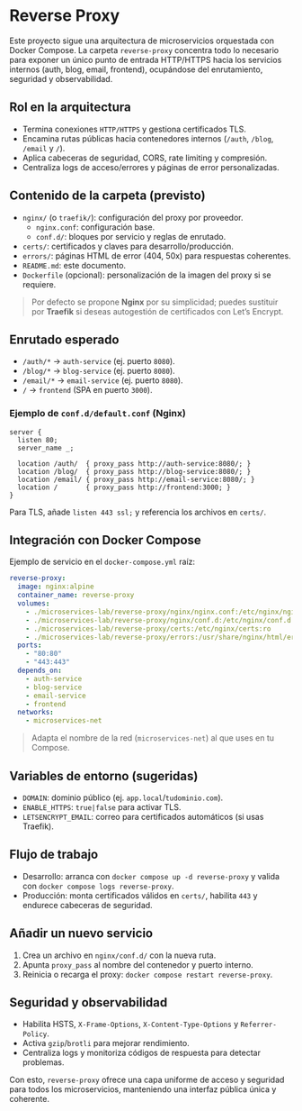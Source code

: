 # Reverse Proxy

Este proyecto sigue una arquitectura de microservicios orquestada con Docker Compose. La carpeta `reverse-proxy` concentra todo lo necesario para exponer un único punto de entrada HTTP/HTTPS hacia los servicios internos (auth, blog, email, frontend), ocupándose del enrutamiento, seguridad y observabilidad.

## Rol en la arquitectura
- Termina conexiones `HTTP/HTTPS` y gestiona certificados TLS.
- Encamina rutas públicas hacia contenedores internos (`/auth`, `/blog`, `/email` y `/`).
- Aplica cabeceras de seguridad, CORS, rate limiting y compresión.
- Centraliza logs de acceso/errores y páginas de error personalizadas.

## Contenido de la carpeta (previsto)
- `nginx/` (o `traefik/`): configuración del proxy por proveedor.
  - `nginx.conf`: configuración base.
  - `conf.d/`: bloques por servicio y reglas de enrutado.
- `certs/`: certificados y claves para desarrollo/producción.
- `errors/`: páginas HTML de error (404, 50x) para respuestas coherentes.
- `README.md`: este documento.
- `Dockerfile` (opcional): personalización de la imagen del proxy si se requiere.

> Por defecto se propone **Nginx** por su simplicidad; puedes sustituir por **Traefik** si deseas autogestión de certificados con Let’s Encrypt.

## Enrutado esperado
- `/auth/*` → `auth-service` (ej. puerto `8080`).
- `/blog/*` → `blog-service` (ej. puerto `8080`).
- `/email/*` → `email-service` (ej. puerto `8080`).
- `/` → `frontend` (SPA en puerto `3000`).

### Ejemplo de `conf.d/default.conf` (Nginx)
```nginx
server {
  listen 80;
  server_name _;

  location /auth/  { proxy_pass http://auth-service:8080/; }
  location /blog/  { proxy_pass http://blog-service:8080/; }
  location /email/ { proxy_pass http://email-service:8080/; }
  location /       { proxy_pass http://frontend:3000; }
}
```
Para TLS, añade `listen 443 ssl;` y referencia los archivos en `certs/`.

## Integración con Docker Compose
Ejemplo de servicio en el `docker-compose.yml` raíz:
```yaml
reverse-proxy:
  image: nginx:alpine
  container_name: reverse-proxy
  volumes:
    - ./microservices-lab/reverse-proxy/nginx/nginx.conf:/etc/nginx/nginx.conf:ro
    - ./microservices-lab/reverse-proxy/nginx/conf.d:/etc/nginx/conf.d:ro
    - ./microservices-lab/reverse-proxy/certs:/etc/nginx/certs:ro
    - ./microservices-lab/reverse-proxy/errors:/usr/share/nginx/html/errors:ro
  ports:
    - "80:80"
    - "443:443"
  depends_on:
    - auth-service
    - blog-service
    - email-service
    - frontend
  networks:
    - microservices-net
```
> Adapta el nombre de la red (`microservices-net`) al que uses en tu Compose.

## Variables de entorno (sugeridas)
- `DOMAIN`: dominio público (ej. `app.local`/`tudominio.com`).
- `ENABLE_HTTPS`: `true|false` para activar TLS.
- `LETSENCRYPT_EMAIL`: correo para certificados automáticos (si usas Traefik).

## Flujo de trabajo
- Desarrollo: arranca con `docker compose up -d reverse-proxy` y valida con `docker compose logs reverse-proxy`.
- Producción: monta certificados válidos en `certs/`, habilita `443` y endurece cabeceras de seguridad.

## Añadir un nuevo servicio
1. Crea un archivo en `nginx/conf.d/` con la nueva ruta.
2. Apunta `proxy_pass` al nombre del contenedor y puerto interno.
3. Reinicia o recarga el proxy: `docker compose restart reverse-proxy`.

## Seguridad y observabilidad
- Habilita HSTS, `X-Frame-Options`, `X-Content-Type-Options` y `Referrer-Policy`.
- Activa `gzip`/`brotli` para mejorar rendimiento.
- Centraliza logs y monitoriza códigos de respuesta para detectar problemas.

Con esto, `reverse-proxy` ofrece una capa uniforme de acceso y seguridad para todos los microservicios, manteniendo una interfaz pública única y coherente.